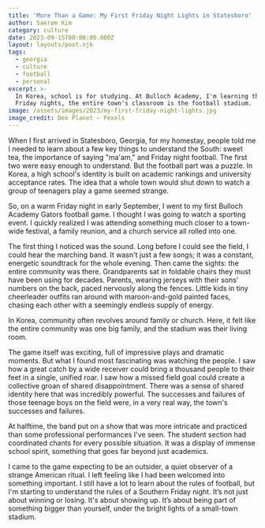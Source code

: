 ```yaml
---
title: 'More Than a Game: My First Friday Night Lights in Statesboro'
author: Saerom Kim
category: culture
date: 2023-09-15T00:00:00.000Z
layout: layouts/post.njk
tags:
  - georgia
  - culture
  - football
  - personal
excerpt: >-
  In Korea, school is for studying. At Bulloch Academy, I'm learning that on
  Friday nights, the entire town's classroom is the football stadium.
image: /assets/images/2023/my-first-friday-night-lights.jpg
image_credit: Dex Planet — Pexels
---
```


When I first arrived in Statesboro, Georgia, for my homestay, people told me I needed to learn about a few key things to understand the South: sweet tea, the importance of saying "ma'am," and Friday night football. The first two were easy enough to understand. But the football part was a puzzle. In Korea, a high school's identity is built on academic rankings and university acceptance rates. The idea that a whole town would shut down to watch a group of teenagers play a game seemed strange.

So, on a warm Friday night in early September, I went to my first Bulloch Academy Gators football game. I thought I was going to watch a sporting event. I quickly realized I was attending something much closer to a town-wide festival, a family reunion, and a church service all rolled into one.

The first thing I noticed was the sound. Long before I could see the field, I could hear the marching band. It wasn't just a few songs; it was a constant, energetic soundtrack for the whole evening. Then came the sights: the entire community was there. Grandparents sat in foldable chairs they must have been using for decades. Parents, wearing jerseys with their sons' numbers on the back, paced nervously along the fences. Little kids in tiny cheerleader outfits ran around with maroon-and-gold painted faces, chasing each other with a seemingly endless supply of energy.

In Korea, community often revolves around family or church. Here, it felt like the entire community was one big family, and the stadium was their living room.

The game itself was exciting, full of impressive plays and dramatic moments. But what I found most fascinating was watching the people. I saw how a great catch by a wide receiver could bring a thousand people to their feet in a single, unified roar. I saw how a missed field goal could create a collective groan of shared disappointment. There was a sense of shared identity here that was incredibly powerful. The successes and failures of those teenage boys on the field were, in a very real way, the town's successes and failures.

At halftime, the band put on a show that was more intricate and practiced than some professional performances I've seen. The student section had coordinated chants for every possible situation. It was a display of immense school spirit, something that goes far beyond just academics.

I came to the game expecting to be an outsider, a quiet observer of a strange American ritual. I left feeling like I had been welcomed into something important. I still have a lot to learn about the rules of football, but I'm starting to understand the rules of a Southern Friday night. It’s not just about winning or losing. It's about showing up. It’s about being part of something bigger than yourself, under the bright lights of a small-town stadium.
